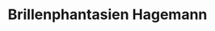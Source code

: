 ---
title: "Brillenphantasien Hagemann"
url: /castrop-rauxel/brillenphantasien-hagemann/
shop: Optiker
---